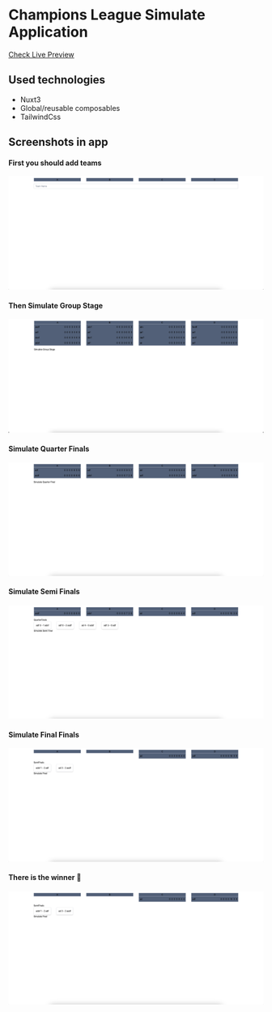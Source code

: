 # Champions League Simulate Application

[Check Live Preview](https://champions-league-simulator.vercel.app/)

## Used technologies

- Nuxt3
- Global/reusable composables
- TailwindCss

## Screenshots in app

#### First you should add teams

![First you should add teams](https://github.com/fatihkayan20/nuxt-champions-league-simulator/blob/master/assets/githubImages/team-selection.png?raw=true)

#### Then Simulate Group Stage

![Then Simulate Group Stage](https://github.com/fatihkayan20/nuxt-champions-league-simulator/blob/master/assets/githubImages/group-stage.png?raw=true)

#### Simulate Quarter Finals

![Simulate Quarter Finals](https://github.com/fatihkayan20/nuxt-champions-league-simulator/blob/master/assets/githubImages/quarter-final.png?raw=true)

#### Simulate Semi Finals

![Simulate Semi Finals](https://github.com/fatihkayan20/nuxt-champions-league-simulator/blob/master/assets/githubImages/semi-final.png?raw=true)

#### Simulate Final Finals

![Simulate Final Finals](https://github.com/fatihkayan20/nuxt-champions-league-simulator/blob/master/assets/githubImages/final.png?raw=true)

#### There is the winner 🎉

![There is the winner 🎉](https://github.com/fatihkayan20/nuxt-champions-league-simulator/blob/master/assets/githubImages/final.png?raw=true)
